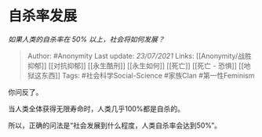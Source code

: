 # 自杀率发展
*如果人类的自杀率在 50% 以上，社会将如何发展？*

> Author: #Anonymity
Last update: *23/07/2021* 
Links: [[Anonymity/战胜抑郁]] [[对抗抑郁]] [[永生酷刑]] [[永生如何]] [[死亡]] [[死亡 - 恐惧]] [[地狱这东西]]
Tags:  #社会科学Social-Science #家族Clan #第一性Feminism  



你问反了。

当人类全体获得无限寿命时，人类几乎100%都是自杀的。

所以，正确的问法是“社会发展到什么程度，人类自杀率会达到50%”。



